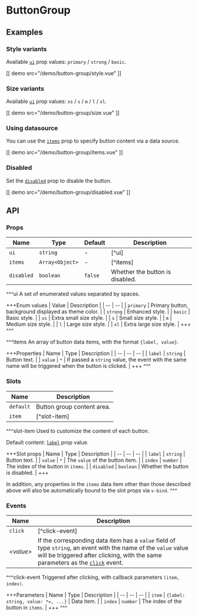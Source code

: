 # ButtonGroup

## Examples

### Style variants

Available [`ui`](#props-ui) prop values: `primary` / `strong` / `basic`.

[[ demo src="/demo/button-group/style.vue" ]]

### Size variants

Available [`ui`](#props-ui) prop values: `xs` / `s` / `m` / `l` / `xl`.

[[ demo src="/demo/button-group/size.vue" ]]

### Using datasource

You can use the [`items`](#props-items) prop to specify button content via a data source.

[[ demo src="/demo/button-group/items.vue" ]]

### Disabled

Set the [`disabled`](#props-disabled) prop to disable the button.

[[ demo src="/demo/button-group/disabled.vue" ]]

## API

### Props

| Name | Type | Default | Description |
| -- | -- | -- | -- |
| ``ui`` | `string` | - | [^ui] |
| ``items`` | `Array<Object>` | - | [^items] |
| ``disabled`` | `boolean` | `false` | Whether the button is disabled. |

^^^ui
A set of enumerated values separated by spaces.

+++Enum values
| Value | Description |
| -- | -- |
| `primary` | Primary button, background displayed as theme color. |
| `strong` | Enhanced style. |
| `basic` | Basic style. |
| `xs` | Extra small size style. |
| `s` | Small size style. |
| `m` | Medium size style. |
| `l` | Large size style. |
| `xl` | Extra large size style. |
+++
^^^

^^^items
An array of button data items, with the format `{label, value}`.

+++Properties
| Name | Type | Description |
| -- | -- | -- |
| `label` | `string` | Button text. |
| `value` | `*` | If passed a `string` value, the event with the same name will be triggered when the button is clicked. |
+++
^^^

### Slots

| Name | Description |
| -- | -- |
| ``default`` | Button group content area. |
| ``item`` | [^slot-item] |

^^^slot-item
Used to customize the content of each button.

Default content: [`label`](#props-label) prop value.

+++Slot props
| Name | Type | Description |
| -- | -- | -- |
| `label` | `string` | Button text. |
| `value` | `*` | The `value` of the button item. |
| `index` | `number` | The index of the button in `items`. |
| `disabled` | `boolean` | Whether the button is disabled. |
+++

In addition, any properties in the `items` data item other than those described above will also be automatically bound to the slot props via `v-bind`.
^^^

### Events

| Name | Description |
| -- | -- |
| ``click`` | [^click-event] |
| <var>&lt;value&gt;</var> | If the corresponding data item has a `value` field of type `string`, an event with the name of the `value` value will be triggered after clicking, with the same parameters as the [`click`](#events-click) event. |

^^^click-event
Triggered after clicking, with callback parameters `(item, index)`.

+++Parameters
| Name | Type | Description |
| -- | -- | -- |
| `item` | `{label: string, value: *=, ...}` | Data item. |
| `index` | `number` | The index of the button in `items`. |
+++
^^^
